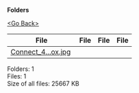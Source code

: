 **Folders**

[&lt;Go Back&gt;](../right.html)

<table><thead><tr class="header"><th><strong>File</strong></th><th><strong>File</strong></th><th><strong>File</strong></th><th><strong>File</strong></th></tr></thead><tbody><tr class="odd"><td><a href="Connect_4_Board_and_Box.jpg">Connect_4...ox.jpg</a> </td><td></td><td></td><td></td></tr></tbody></table>

Folders: 1  
Files: 1  
Size of all files: 25667 KB
